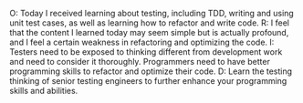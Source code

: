O: Today I received learning about testing, including TDD, writing and using unit test cases, as well as learning how to refactor and write code.
R: I feel that the content I learned today may seem simple but is actually profound, and I feel a certain weakness in refactoring and optimizing the code.
I: Testers need to be exposed to thinking different from development work and need to consider it thoroughly. Programmers need to have better programming skills to refactor and optimize their code.
D: Learn the testing thinking of senior testing engineers to further enhance your programming skills and abilities.
